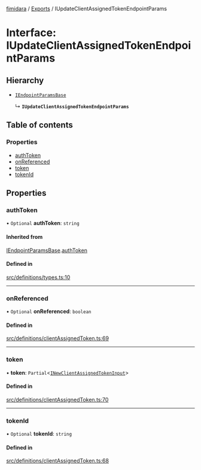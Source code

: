 [fimidara](../README.md) / [Exports](../modules.md) / IUpdateClientAssignedTokenEndpointParams

# Interface: IUpdateClientAssignedTokenEndpointParams

## Hierarchy

- [`IEndpointParamsBase`](IEndpointParamsBase.md)

  ↳ **`IUpdateClientAssignedTokenEndpointParams`**

## Table of contents

### Properties

- [authToken](IUpdateClientAssignedTokenEndpointParams.md#authtoken)
- [onReferenced](IUpdateClientAssignedTokenEndpointParams.md#onreferenced)
- [token](IUpdateClientAssignedTokenEndpointParams.md#token)
- [tokenId](IUpdateClientAssignedTokenEndpointParams.md#tokenid)

## Properties

### authToken

• `Optional` **authToken**: `string`

#### Inherited from

[IEndpointParamsBase](IEndpointParamsBase.md).[authToken](IEndpointParamsBase.md#authtoken)

#### Defined in

[src/definitions/types.ts:10](https://github.com/softkave/files-js/blob/353a07f/src/definitions/types.ts#L10)

___

### onReferenced

• `Optional` **onReferenced**: `boolean`

#### Defined in

[src/definitions/clientAssignedToken.ts:69](https://github.com/softkave/files-js/blob/353a07f/src/definitions/clientAssignedToken.ts#L69)

___

### token

• **token**: `Partial`<[`INewClientAssignedTokenInput`](INewClientAssignedTokenInput.md)\>

#### Defined in

[src/definitions/clientAssignedToken.ts:70](https://github.com/softkave/files-js/blob/353a07f/src/definitions/clientAssignedToken.ts#L70)

___

### tokenId

• `Optional` **tokenId**: `string`

#### Defined in

[src/definitions/clientAssignedToken.ts:68](https://github.com/softkave/files-js/blob/353a07f/src/definitions/clientAssignedToken.ts#L68)
